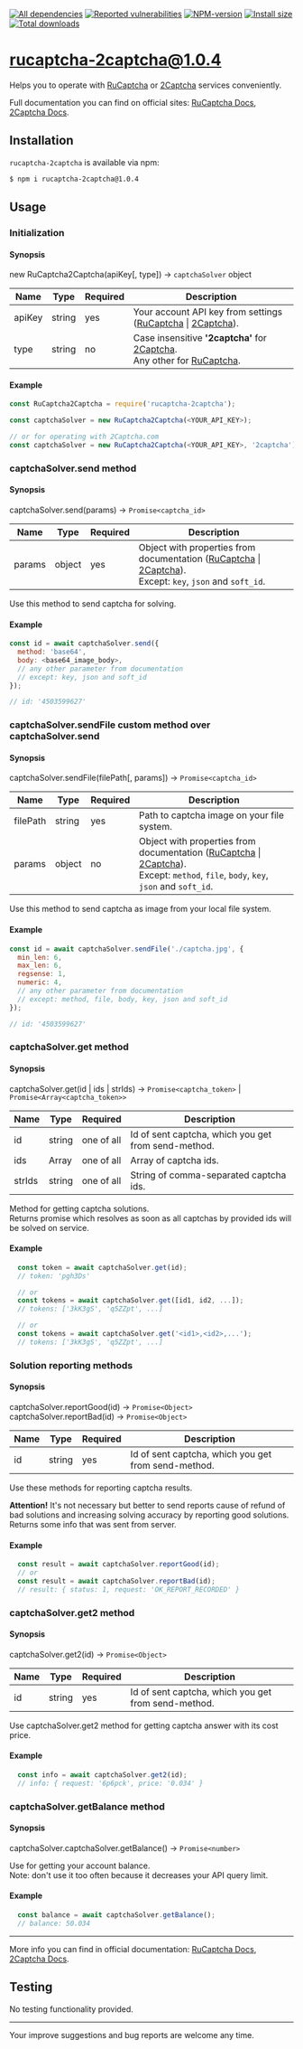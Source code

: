 [![All dependencies](https://img.shields.io/librariesio/release/npm/rucaptcha-2captcha/1.0.4?style=flat-square "All dependencies of rucaptcha-2captcha@1.0.4")](https://libraries.io/npm/rucaptcha-2captcha/1.0.4)
[![Reported vulnerabilities](https://img.shields.io/snyk/vulnerabilities/npm/rucaptcha-2captcha@1.0.4?style=flat-square "Reported vulnerabilities of rucaptcha-2captcha@1.0.4")](https://snyk.io/test/npm/rucaptcha-2captcha/1.0.4)
[![NPM-version](https://img.shields.io/badge/npm-v1.0.4-blue.svg?style=flat-square&&logo=npm "Current NPM-version")](https://www.npmjs.com/package/rucaptcha-2captcha/v/1.0.4)
[![Install size](https://flat.badgen.net/packagephobia/install/rucaptcha-2captcha@1.0.4?label=size 'Install size of rucaptcha-2captcha@1.0.4')](https://packagephobia.now.sh/result?p=rucaptcha-2captcha@1.0.4)
[![Total downloads](https://img.shields.io/npm/dt/rucaptcha-2captcha?style=flat-square "Total downloads for all the time")](https://npm-stat.com/charts.html?package=rucaptcha-2captcha)

# rucaptcha-2captcha@1.0.4

Helps you to operate with [RuCaptcha] or [2Captcha] services conveniently.

Full documentation you can find on official sites: [RuCaptcha Docs][RuCaptchaAPI], [2Captcha Docs][2CaptchaAPI].

## Installation
`rucaptcha-2captcha` is available via npm:
``` bash
$ npm i rucaptcha-2captcha@1.0.4
```

## Usage
### Initialization
#### Synopsis

new RuCaptcha2Captcha(apiKey[, type]) → `captchaSolver` object

| Name   | Type   | Required | Description
|--------|--------|----------|-
| apiKey | string | yes      | Your account API key from settings ([RuCaptcha][RuCaptchaSettings] \| [2Captcha][2CaptchaSettings]).
| type   | string | no       | Case insensitive **'2captcha'** for [2Captcha].<br>Any other for [RuCaptcha].

#### Example
```js
const RuCaptcha2Captcha = require('rucaptcha-2captcha');

const captchaSolver = new RuCaptcha2Captcha(<YOUR_API_KEY>);

// or for operating with 2Captcha.com
const captchaSolver = new RuCaptcha2Captcha(<YOUR_API_KEY>, '2captcha');

```

### captchaSolver.send method
#### Synopsis

captchaSolver.send(params) → `Promise<captcha_id>`

| Name   | Type   | Required | Description
|--------|--------|----------|-
| params | object | yes      | Object with properties from documentation ([RuCaptcha][RuCaptchaParams] \| [2Captcha][2CaptchaParams]).<br>Except: `key`, `json` and `soft_id`.

Use this method to send captcha for solving.

#### Example
```js
const id = await captchaSolver.send({
  method: 'base64',
  body: <base64_image_body>,
  // any other parameter from documentation
  // except: key, json and soft_id
});

// id: '4503599627'
```

### captchaSolver.sendFile custom method over captchaSolver.send
#### Synopsis

captchaSolver.sendFile(filePath[, params]) → `Promise<captcha_id>`

| Name     | Type   | Required | Description
|----------|--------|----------|-
| filePath | string | yes      | Path to captcha image on your file system.
| params   | object | no       | Object with properties from documentation ([RuCaptcha][RuCaptchaParams] \| [2Captcha][2CaptchaParams]).<br>Except: `method`, `file`, `body`, `key`, `json` and `soft_id`.

Use this method to send captcha as image from your local file system.

#### Example
```js
const id = await captchaSolver.sendFile('./captcha.jpg', {
  min_len: 6,
  max_len: 6,
  regsense: 1,
  numeric: 4,
  // any other parameter from documentation
  // except: method, file, body, key, json and soft_id
});

// id: '4503599627'
```

### captchaSolver.get method
#### Synopsis

captchaSolver.get(id | ids | strIds) → `Promise<captcha_token>` | `Promise<Array<captcha_token>>`

| Name   | Type      | Required   | Description
|--------|-----------|------------|-
| id     | string    | one of all | Id of sent captcha, which you get from send-method.
| ids    | Array<id> | one of all | Array of captcha ids.
| strIds | string    | one of all | String of comma-separated captcha ids.

Method for getting captcha solutions.\
Returns promise which resolves as soon as all captchas by provided ids will be solved on service.

#### Example
```js
  const token = await captchaSolver.get(id);
  // token: 'pgh3Ds'

  // or
  const tokens = await captchaSolver.get([id1, id2, ...]);
  // tokens: ['3kK3gS', 'q5ZZpt', ...]

  // or
  const tokens = await captchaSolver.get('<id1>,<id2>,...');
  // tokens: ['3kK3gS', 'q5ZZpt', ...]
```

### Solution reporting methods
#### Synopsis

captchaSolver.reportGood(id) → `Promise<Object>`\
captchaSolver.reportBad(id) → `Promise<Object>`

| Name | Type   | Required | Description
|------|--------|----------|-
| id   | string | yes      | Id of sent captcha, which you get from send-method.

Use these methods for reporting captcha results.

**Attention!** It's not necessary but better to send reports cause of refund of bad solutions and increasing solving accuracy by reporting good solutions.\
Returns some info that was sent from server.

#### Example
```js
  const result = await captchaSolver.reportGood(id);
  // or
  const result = await captchaSolver.reportBad(id);
  // result: { status: 1, request: 'OK_REPORT_RECORDED' }
```

### captchaSolver.get2 method
#### Synopsis

captchaSolver.get2(id) → `Promise<Object>`

| Name | Type   | Required | Description
|------|--------|----------|-
| id   | string | yes      | Id of sent captcha, which you get from send-method.

Use captchaSolver.get2 method for getting captcha answer with its cost price.

#### Example
```js
  const info = await captchaSolver.get2(id);
  // info: { request: '6p6pck', price: '0.034' }
```

### captchaSolver.getBalance method
#### Synopsis

captchaSolver.captchaSolver.getBalance() → `Promise<number>`

Use for getting your account balance.\
Note: don't use it too often because it decreases your API query limit.

#### Example
```js
  const balance = await captchaSolver.getBalance();
  // balance: 50.034
```

---

More info you can find in official documentation: [RuCaptcha Docs][RuCaptchaAPI], [2Captcha Docs][2CaptchaAPI].

## Testing
No testing functionality provided.

---

Your improve suggestions and bug reports are welcome any time.

[RuCaptcha]: https://rucaptcha.com
[2Captcha]: https://2captcha.com
[RuCaptchaAPI]: https://rucaptcha.com/api-rucaptcha
[2CaptchaAPI]: https://2captcha.com/2captcha-api
[RuCaptchaSettings]: https://rucaptcha.com/setting
[2CaptchaSettings]: https://2captcha.com/setting
[RuCaptchaParams]: https://rucaptcha.com/api-rucaptcha#normal_post
[2CaptchaParams]: https://2captcha.com/2captcha-api#normal_post
